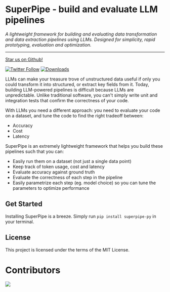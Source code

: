 # SuperPipe - build and evaluate LLM pipelines

_A lightweight framework for building and evaluating data transformation and data extraction pipelines using LLMs. Designed for simplicity, rapid prototyping, evaluation and optimization._

---

[Star us on Github!](https://github.com/villagecomputing/superpipe)

[![Twitter Follow](https://img.shields.io/twitter/follow/villagecompute?style=social)](https://twitter.com/villagecompute)
[![Downloads](https://img.shields.io/pypi/dm/superpipe-py.svg)](https://pypi.python.org/pypi/superpipe-py)

LLMs can make your treasure trove of unstructured data useful if only you could transform it into structured, or extract key fields from it. Today, building LLM-powered pipelines is difficult because LLMs are unpredictable. Unlike traditional software, you can't simply write unit and integration tests that confirm the correctness of your code.

With LLMs you need a different approach: you need to evaluate your code on a dataset, and tune the code to find the right tradeoff between:

- Accuracy
- Cost
- Latency

SuperPipe is an extremely lightweight framework that helps you build these pipelines such that you can:

- Easily run them on a dataset (not just a single data point)
- Keep track of token usage, cost and latency
- Evaluate accuracy against ground truth
- Evaluate the correctness of each step in the pipeline
- Easily parametrize each step (eg. model choice) so you can tune the parameters to optimize performance

## Get Started

Installing SuperPipe is a breeze. Simply run `pip install superpipe-py` in your terminal.

## License

This project is licensed under the terms of the MIT License.

# Contributors

<!-- ALL-CONTRIBUTORS-LIST:START - Do not remove or modify this section -->
<!-- prettier-ignore-start -->
<!-- markdownlint-disable -->

<!-- markdownlint-restore -->
<!-- prettier-ignore-end -->

<!-- ALL-CONTRIBUTORS-LIST:END -->

<a href="https://github.com/villagecomputing/superpipe/graphs/contributors">
  <img src="https://contrib.rocks/image?repo=villagecomputing/superpipe" />
</a>
